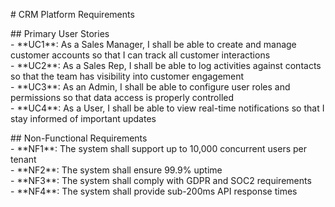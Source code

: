 \# CRM Platform Requirements

\#\# Primary User Stories  
\- \*\*UC1\*\*: As a Sales Manager, I shall be able to create and manage customer accounts so that I can track all customer interactions  
\- \*\*UC2\*\*: As a Sales Rep, I shall be able to log activities against contacts so that the team has visibility into customer engagement  
\- \*\*UC3\*\*: As an Admin, I shall be able to configure user roles and permissions so that data access is properly controlled  
\- \*\*UC4\*\*: As a User, I shall be able to view real-time notifications so that I stay informed of important updates

\#\# Non-Functional Requirements  
\- \*\*NF1\*\*: The system shall support up to 10,000 concurrent users per tenant  
\- \*\*NF2\*\*: The system shall ensure 99.9% uptime  
\- \*\*NF3\*\*: The system shall comply with GDPR and SOC2 requirements  
\- \*\*NF4\*\*: The system shall provide sub-200ms API response times  

